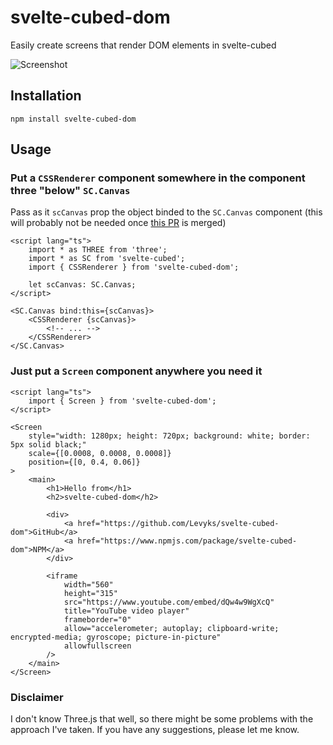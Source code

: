 # svelte-cubed-dom

Easily create screens that render DOM elements in svelte-cubed

![Screenshot](https://i.imgur.com/IYMopa2.png)

## Installation

```
npm install svelte-cubed-dom
```

## Usage

### Put a `CSSRenderer` component somewhere in the component three "below" `SC.Canvas`

Pass as it `scCanvas` prop the object binded to the `SC.Canvas` component (this will probably not be needed once [this PR](https://github.com/Rich-Harris/svelte-cubed/pull/17) is merged)

```svelte
<script lang="ts">
	import * as THREE from 'three';
	import * as SC from 'svelte-cubed';
	import { CSSRenderer } from 'svelte-cubed-dom';

	let scCanvas: SC.Canvas;
</script>

<SC.Canvas bind:this={scCanvas}>
	<CSSRenderer {scCanvas}>
		<!-- ... -->
	</CSSRenderer>
</SC.Canvas>
```

### Just put a `Screen` component anywhere you need it

```svelte
<script lang="ts">
	import { Screen } from 'svelte-cubed-dom';
</script>

<Screen
	style="width: 1280px; height: 720px; background: white; border: 5px solid black;"
	scale={[0.0008, 0.0008, 0.0008]}
	position={[0, 0.4, 0.06]}
>
	<main>
		<h1>Hello from</h1>
		<h2>svelte-cubed-dom</h2>

		<div>
			<a href="https://github.com/Levyks/svelte-cubed-dom">GitHub</a>
			<a href="https://www.npmjs.com/package/svelte-cubed-dom">NPM</a>
		</div>

		<iframe
			width="560"
			height="315"
			src="https://www.youtube.com/embed/dQw4w9WgXcQ"
			title="YouTube video player"
			frameborder="0"
			allow="accelerometer; autoplay; clipboard-write; encrypted-media; gyroscope; picture-in-picture"
			allowfullscreen
		/>
	</main>
</Screen>
```

### Disclaimer

I don't know Three.js that well, so there might be some problems with the approach I've taken. If you have any suggestions, please let me know.
